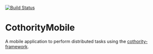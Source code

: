[![Build Status](https://travis-ci.org/lromerio/cothority-mobile.svg?branch=master)](https://travis-ci.org/lromerio/cothority-mobile)

# CothorityMobile

A mobile application to perform distributed tasks using the [cothority-framework][cothority].

[cothority]: https://github.com/dedis/cothority
